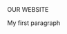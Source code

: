 <!DOCTYPE html>
<html>

<head>
  <title>Page Title</title>
<head>
 
<body>
  <hi>OUR WEBSITE</h1>
  <p>My first paragraph</p>
 
</body>
</html>
